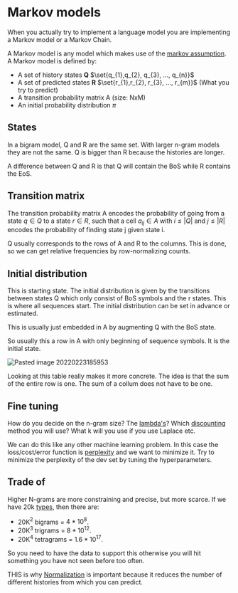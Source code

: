 # Markov models 
When you actually try to implement a language model you are implementing a Markov model or a Markov Chain.

A Markov model is any model which makes use of the [markov assumption](markov%20assumption.md). A Markov model is defined by:

- A set of history states **Q** $\set{q_{1},q_{2}, q_{3}, ..., q_{n}}$ 
- A set of predicted states **R** $\set{r_{1},r_{2}, r_{3}, ..., r_{m}}$ (What you try to predict)
- A transition probability matrix A (size: NxM)
- An initial probability distribution $\pi$

## States
In a bigram model, Q and R are the same set. With larger n-gram models they are not the same. Q is bigger than R because the histories are longer. 

A difference between Q and R is that Q will contain the BoS while R contains the EoS.

## Transition matrix 
The transition probability matrix A encodes the probability of going from a state $q \in Q$ to a state $r \in R$, such that a cell $a_{ij} \in A$ with $i \leq |Q|$ and $j \leq |R|$ encodes the probability of finding state j given state i.

Q usually corresponds to the rows of A and R to the columns. This is done, so we can get relative frequencies by row-normalizing counts. 

## Initial distribution 
This is starting state. The initial distribution is given by the transitions between states Q which only consist of BoS symbols and the r states. This is where all sequences start. The initial distribution can be set in advance or estimated. 

This is usually just embedded in A by augmenting Q with the BoS state.

So usually this a row in A with only beginning of sequence symbols. It is the initial state.

![Pasted image 20220223185953](Pasted%20image%2020220223185953.webp)

Looking at this table really makes it more concrete. The idea is that the sum of the entire row is one. The sum of a collum does not have to be one. 

## Fine tuning
How do you decide on the n-gram size? The [lambda's](Smoothing.md)? Which [discounting](Smoothing.md) method you will use? What k will you use if you use Laplace etc.

We can do this like any other machine learning problem. In this case the loss/cost/error function is [perplexity](perplexity.md) and we want to minimize it. Try to minimize the perplexity of the dev set by tuning the hyperparameters.  


## Trade of
Higher N-grams are more constraining and precise, but more scarce. If we have 20k [types](Type.md), then there are:
- 20K$^2$ bigrams = $4*10^8$. 
- 20K$^{3}$ trigrams = $8 * 10^{12}$. 
- 20K$^{4}$ tetragrams = $1.6 * 10^{17}$. 

So you need to have the data to support this otherwise you will hit something you have not seen before too often. 

THIS is why [Normalization](Normalization.md) is important because it reduces the number of different histories from which you can predict. 